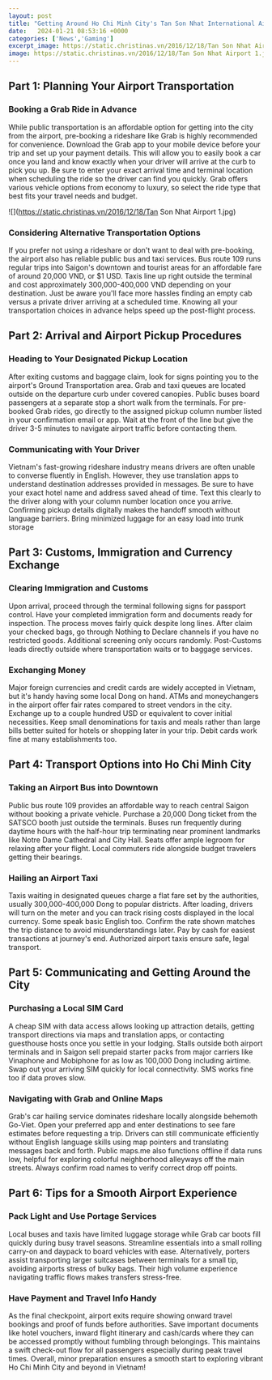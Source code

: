 ```yaml
---
layout: post
title: "Getting Around Ho Chi Minh City's Tan Son Nhat International Airport"
date:   2024-01-21 08:53:16 +0000
categories: ['News','Gaming']
excerpt_image: https://static.christinas.vn/2016/12/18/Tan Son Nhat Airport 1.jpg
image: https://static.christinas.vn/2016/12/18/Tan Son Nhat Airport 1.jpg
---
```


## Part 1: Planning Your Airport Transportation 
### **Booking a Grab Ride in Advance**
While public transportation is an affordable option for getting into the city from the airport, pre-booking a rideshare like Grab is highly recommended for convenience. Download the Grab app to your mobile device before your trip and set up your payment details. This will allow you to easily book a car once you land and know exactly when your driver will arrive at the curb to pick you up. Be sure to enter your exact arrival time and terminal location when scheduling the ride so the driver can find you quickly. Grab offers various vehicle options from economy to luxury, so select the ride type that best fits your travel needs and budget.

![](https://static.christinas.vn/2016/12/18/Tan Son Nhat Airport 1.jpg)
### **Considering Alternative Transportation Options**   
If you prefer not using a rideshare or don't want to deal with pre-booking, the airport also has reliable public bus and taxi services. Bus route 109 runs regular trips into Saigon's downtown and tourist areas for an affordable fare of around 20,000 VND, or $1 USD. Taxis line up right outside the terminal and cost approximately 300,000-400,000 VND depending on your destination. Just be aware you'll face more hassles finding an empty cab versus a private driver arriving at a scheduled time. Knowing all your transportation choices in advance helps speed up the post-flight process.
## Part 2: Arrival and Airport Pickup Procedures
### **Heading to Your Designated Pickup Location** 
After exiting customs and baggage claim, look for signs pointing you to the airport's Ground Transportation area. Grab and taxi queues are located outside on the departure curb under covered canopies. Public buses board passengers at a separate stop a short walk from the terminals. For pre-booked Grab rides, go directly to the assigned pickup column number listed in your confirmation email or app. Wait at the front of the line but give the driver 3-5 minutes to navigate airport traffic before contacting them.
### **Communicating with Your Driver**
Vietnam's fast-growing rideshare industry means drivers are often unable to converse fluently in English. However, they use translation apps to understand destination addresses provided in messages. Be sure to have your exact hotel name and address saved ahead of time. Text this clearly to the driver along with your column number location once you arrive. Confirming pickup details digitally makes the handoff smooth without language barriers. Bring minimized luggage for an easy load into trunk storage
## Part 3: Customs, Immigration and Currency Exchange 
### **Clearing Immigration and Customs**
Upon arrival, proceed through the terminal following signs for passport control. Have your completed immigration form and documents ready for inspection. The process moves fairly quick despite long lines. After claim your checked bags, go through Nothing to Declare channels if you have no restricted goods. Additional screening only occurs randomly. Post-Customs leads directly outside where transportation waits or to baggage services. 
### **Exchanging Money**  
Major foreign currencies and credit cards are widely accepted in Vietnam, but it's handy having some local Dong on hand. ATMs and moneychangers in the airport offer fair rates compared to street vendors in the city. Exchange up to a couple hundred USD or equivalent to cover initial necessities. Keep small denominations for taxis and meals rather than large bills better suited for hotels or shopping later in your trip. Debit cards work fine at many establishments too.
## Part 4: Transport Options into Ho Chi Minh City
### **Taking an Airport Bus into Downtown**  
Public bus route 109 provides an affordable way to reach central Saigon without booking a private vehicle. Purchase a 20,000 Dong ticket from the SATSCO booth just outside the terminals. Buses run frequently during daytime hours with the half-hour trip terminating near prominent landmarks like Notre Dame Cathedral and City Hall. Seats offer ample legroom for relaxing after your flight. Local commuters ride alongside budget travelers getting their bearings. 
### **Hailing an Airport Taxi**
Taxis waiting in designated queues charge a flat fare set by the authorities, usually 300,000-400,000 Dong to popular districts. After loading, drivers will turn on the meter and you can track rising costs displayed in the local currency. Some speak basic English too. Confirm the rate shown matches the trip distance to avoid misunderstandings later. Pay by cash for easiest transactions at journey's end. Authorized airport taxis ensure safe, legal transport.
## Part 5: Communicating and Getting Around the City 
### **Purchasing a Local SIM Card**  
A cheap SIM with data access allows looking up attraction details, getting transport directions via maps and translation apps, or contacting guesthouse hosts once you settle in your lodging. Stalls outside both airport terminals and in Saigon sell prepaid starter packs from major carriers like Vinaphone and Mobiphone for as low as 100,000 Dong including airtime. Swap out your arriving SIM quickly for local connectivity. SMS works fine too if data proves slow. 
###  **Navigating with Grab and Online Maps**
Grab's car hailing service dominates rideshare locally alongside behemoth Go-Viet. Open your preferred app and enter destinations to see fare estimates before requesting a trip. Drivers can still communicate efficiently without English language skills using map pointers and translating messages back and forth. Public maps.me also functions offline if data runs low, helpful for exploring colorful neighborhood alleyways off the main streets. Always confirm road names to verify correct drop off points. 
## Part 6: Tips for a Smooth Airport Experience  
### **Pack Light and Use Portage Services**
Local buses and taxis have limited luggage storage while Grab car boots fill quickly during busy travel seasons. Streamline essentials into a small rolling carry-on and daypack to board vehicles with ease. Alternatively, porters assist transporting larger suitcases between terminals for a small tip, avoiding airports stress of bulky bags. Their high volume experience navigating traffic flows makes transfers stress-free.
### **Have Payment and Travel Info Handy**  
As the final checkpoint, airport exits require showing onward travel bookings and proof of funds before authorities. Save important documents like hotel vouchers, inward flight itinerary and cash/cards where they can be accessed promptly without fumbling through belongings. This maintains a swift check-out flow for all passengers especially during peak travel times. Overall, minor preparation ensures a smooth start to exploring vibrant Ho Chi Minh City and beyond in Vietnam!